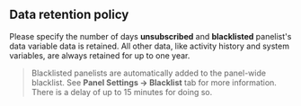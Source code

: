 ## Data retention policy
Please specify the number of days **unsubscribed** and **blacklisted** panelist's data variable data is retained. All other data, like activity history and system variables, are always retained for up to one year.

> Blacklisted panelists are automatically added to the panel-wide blacklist. See **Panel Settings -> Blacklist** tab for more information. There is a delay of up to 15 minutes for doing so.

